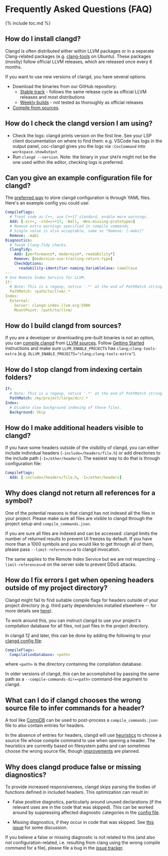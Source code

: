 # Frequently Asked Questions (FAQ)

{% include toc.md %}

## How do I install clangd?

Clangd is often distributed either within LLVM packages or in a separate
Clang-related packages (e.g.
[clang-tools](https://packages.ubuntu.com/search?keywords=clang-tools) on
Ubuntu). These packages (mostly) follow official LLVM releases, which are
released once every 6 months.

If you want to use new versions of clangd, you have several options:

- Download the binaries from our GitHub repository:
  - [Stable track](https://github.com/clangd/clangd/releases/latest) - follows
    the same release cycle as official LLVM releases and most distributions
  - [Weekly builds](https://github.com/clangd/clangd/releases) - not tested as
    thoroughly as official releases
- [Compile from sources](#how-do-i-build-clangd-from-sources).

## How do I check the clangd version I am using?

- Check the logs: clangd prints version on the first line. See your LSP client
  documentation on where to find them: e.g. VSCode has logs in the output panel,
  coc-clangd gives you the logs via `:CocCommand` into `workspace.showOutput`
- Run `clangd --version`. Note: the binary in your `$PATH` might not be the one
  used within the editor, checking logs is preferred.

## Can you give an example configuration file for clangd?

The [preferred way](https://clangd.llvm.org/config) to store clangd
configuration is through YAML files. Here's an example config you could use:

```yaml
CompileFlags:
  # Treat code as C++, use C++17 standard, enable more warnings.
  Add: [-xc++, -std=c++17, -Wall, -Wno-missing-prototypes]
  # Remove extra warnings specified in compile commands.
  # Single value is also acceptable, same as "Remove: [-mabi]"
  Remove: -mabi
Diagnostics:
  # Tweak Clang-Tidy checks.
  ClangTidy:
    Add: [performance*, modernize*, readability*]
    Remove: [modernize-use-trailing-return-type]
    CheckOptions:
      readability-identifier-naming.VariableCase: CamelCase
---
# Use Remote Index Service for LLVM.
If:
  # Note: This is a regexp, notice '.*' at the end of PathMatch string.
  PathMatch: /path/to/llvm/.*
Index:
  External:
    Server: clangd-index.llvm.org:5900
    MountPoint: /path/to/llvm/
```

## How do I build clangd from sources?

If you are a developer or downloading pre-built binaries is not an option, you
can [compile
clangd](https://github.com/llvm/llvm-project/blob/main/clang-tools-extra/clangd/README.md#building-and-testing-clangd)
from [LLVM
sources](https://github.com/llvm/llvm-project/tree/main/clang-tools-extra/clangd).
Follow [Getting
Started](https://llvm.org/docs/GettingStarted.html#getting-the-source-code-and-building-llvm)
instructions and make sure `LLVM_ENABLE_PROJECTS` has `clang;clang-tools-extra`
(e.g. `DLLVM_ENABLE_PROJECTS="clang;clang-tools-extra"`).

## How do I stop clangd from indexing certain folders?

```yaml
If:
  # Note: This is a regexp, notice '.*' at the end of PathMatch string.
  PathMatch: /my/project/large/dir/.*
Index:
  # Disable slow background indexing of these files.
  Background: Skip
```

## How do I make additional headers visible to clangd?

If you have some headers outside of the visibility of clangd, you can either
include individual headers (`-include=/headers/file.h`) or add
directories to the include path (`-I=/other/headers`). The easiest way to do
that is through configuration file:

```yaml
CompileFlags:
  Add: [-include=/headers/file.h, -I=/other/headers]
```

## Why does clangd not return all references for a symbol?

One of the potential reasons is that clangd has not indexed all the files in
your project. Please make sure all files are visible to clangd through the
project setup and `compile_commands.json`.

If you are sure all files are indexed and can be accessed: clangd limits the
number of returned results to prevent UI freezes by default.  If you have more
than a 1000 symbols and you would like to get through all of them, please pass
`--limit-references=0` to clangd invocation.

The same applies to the Remote Index Service but we are not respecting
`--limit-references=0` on the server side to prevent DDoS attacks.

## How do I fix errors I get when opening headers outside of my project directory?

Clangd might fail to find suitable compile flags for headers outside of your 
project directory (e.g. third party dependencies installed elsewhere -- for more 
details see [here](https://clangd.llvm.org/design/compile-commands#headers-outside-the-project-directory)).

To work around this, you can instruct clangd to use your project's compilation
database for all files, not just files in the project directory.

In clangd 12 and later, this can be done by adding the following to your
[clangd config file](https://clangd.llvm.org/config.html):

```yaml
CompileFlags:
  CompilationDatabase: <path>
```

where `<path>` is the directory containing the compilation database.

In older versions of clangd, this can be accomplished by passing the same
path as a `--compile-commands-dir=<path>` command-line argument to clangd.

## What can I do if clangd chooses the wrong source file to infer commands for a header?

A tool like
[CompDB](https://github.com/Sarcasm/compdb#generate-a-compilation-database-with-header-files)
can be used to post-process a `compile_commands.json` file to also contain
entries for headers.

In the absence of entries for headers, clangd will use 
[heuristics](https://clangd.llvm.org/design/compile-commands#commands-for-header-files)
to choose a source file whose compile command to use when opening a header.
The heuristics are currently based on filesystem paths and can sometimes
choose the wrong source file, though 
[improvements](https://github.com/clangd/clangd/issues/123) are planned.

## Why does clangd produce false or missing diagnostics?

To provide increased responsiveness, clangd skips parsing the bodies of
functions defined in included headers. This optimization can result in:

- False positive diagnotics, particularly around unused declarations
  (if the relevant uses are in the code that was skipped). This can be
  worked around by suppressing affected diagnostic categories in the
  [config file](https://clangd.llvm.org/config.html#suppress).

- Missing diagnostics, if they occur in code that was skipped. See
  [this issue](https://github.com/clangd/clangd/issues/137) for some
  discussion.

If you believe a false or missing diagnostic is not related to this (and
also not configuration-related, i.e. resulting from clang using the wrong
compile command for a file), please file a bug in the
[issue tracker](https://github.com/clangd/clangd/issues).
